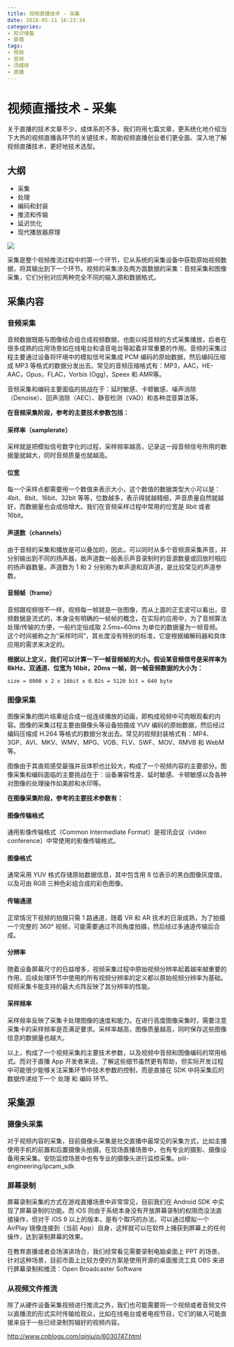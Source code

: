 ```yaml
---
title: 视频直播技术 - 采集
date: 2018-05-11 16:23:34
categories:
- 知识储备
- 直播
tags:
- 视频
- 音频
- 流媒体
- 直播
---
```


# 视频直播技术 - 采集

关于直播的技术文章不少，成体系的不多。我们将用七篇文章，更系统化地介绍当下大热的视频直播各环节的关键技术，帮助视频直播创业者们更全面、深入地了解视频直播技术，更好地技术选型。

## 大纲

- 采集
- 处理
- 编码和封装
- 推流和传输
- 延迟优化
- 现代播放器原理

![](http://static.0.codante.org/c/8/c88db8e4fc2b8340db0cc325348cb072db5bbfea.jpg)

采集是整个视频推流过程中的第一个环节，它从系统的采集设备中获取原始视频数据，将其输出到下一个环节。视频的采集涉及两方面数据的采集：音频采集和图像采集，它们分别对应两种完全不同的输入源和数据格式。

## 采集内容

### 音频采集

音频数据既能与图像结合组合成视频数据，也能以纯音频的方式采集播放，后者在很多成熟的应用场景如在线电台和语音电台等起着非常重要的作用。音频的采集过程主要通过设备将环境中的模拟信号采集成 PCM 编码的原始数据，然后编码压缩成 MP3 等格式的数据分发出去。常见的音频压缩格式有：MP3，AAC，HE-AAC，Opus，FLAC，Vorbis (Ogg)，Speex 和 AMR等。

音频采集和编码主要面临的挑战在于：延时敏感、卡顿敏感、噪声消除（Denoise）、回声消除（AEC）、静音检测（VAD）和各种混音算法等。

**在音频采集阶段，参考的主要技术参数包括：**

#### 采样率（samplerate）

采样就是把模拟信号数字化的过程，采样频率越高，记录这一段音频信号所用的数据量就越大，同时音频质量也就越高。

#### 位宽

每一个采样点都需要用一个数值来表示大小，这个数值的数据类型大小可以是：4bit、8bit、16bit、32bit 等等，位数越多，表示得就越精细，声音质量自然就越好，而数据量也会成倍增大。我们在音频采样过程中常用的位宽是 8bit 或者 16bit。

#### 声道数（channels）

由于音频的采集和播放是可以叠加的，因此，可以同时从多个音频源采集声音，并分别输出到不同的扬声器，故声道数一般表示声音录制时的音源数量或回放时相应的扬声器数量。声道数为 1 和 2 分别称为单声道和双声道，是比较常见的声道参数。

#### 音频帧（frame）

音频跟视频很不一样，视频每一帧就是一张图像，而从上面的正玄波可以看出，音频数据是流式的，本身没有明确的一帧帧的概念，在实际的应用中，为了音频算法处理/传输的方便，一般约定俗成取 2.5ms~60ms 为单位的数据量为一帧音频。这个时间被称之为“采样时间”，其长度没有特别的标准，它是根据编解码器和具体应用的需求来决定的。

**根据以上定义，我们可以计算一下一帧音频帧的大小。假设某音频信号是采样率为 8kHz、双通道、位宽为 16bit，20ms 一帧，则一帧音频数据的大小为：**

`size = 8000 x 2 x 16bit x 0.02s = 5120 bit = 640 byte`

### 图像采集

图像采集的图片结果组合成一组连续播放的动画，即构成视频中可肉眼观看的内容。图像的采集过程主要由摄像头等设备拍摄成 YUV 编码的原始数据，然后经过编码压缩成 H.264 等格式的数据分发出去。常见的视频封装格式有：MP4、3GP、AVI、MKV、WMV、MPG、VOB、FLV、SWF、MOV、RMVB 和 WebM 等。

图像由于其直观感受最强并且体积也比较大，构成了一个视频内容的主要部分。图像采集和编码面临的主要挑战在于：设备兼容性差、延时敏感、卡顿敏感以及各种对图像的处理操作如美颜和水印等。

**在图像采集阶段，参考的主要技术参数有：**

#### 图像传输格式

通用影像传输格式（Common Intermediate Format）是视讯会议（video conference）中常使用的影像传输格式。

#### 图像格式

通常采用 YUV 格式存储原始数据信息，其中包含用 8 位表示的黑白图像灰度值，以及可由 RGB 三种色彩组合成的彩色图像。

#### 传输通道

正常情况下视频的拍摄只需 1 路通道，随着 VR 和 AR 技术的日渐成熟，为了拍摄一个完整的 360° 视频，可能需要通过不同角度拍摄，然后经过多通道传输后合成。

#### 分辨率

随着设备屏幕尺寸的日益增多，视频采集过程中原始视频分辨率起着越来越重要的作用，后续处理环节中使用的所有视频分辨率的定义都以原始视频分辨率为基础。视频采集卡能支持的最大点阵反映了其分辨率的性能。

#### 采样频率

采样频率反映了采集卡处理图像的速度和能力。在进行高度图像采集时，需要注意采集卡的采样频率是否满足要求。采样率越高，图像质量越高，同时保存这些图像信息的数据量也越大。

以上，构成了一个视频采集的主要技术参数，以及视频中音频和图像编码的常用格式。而对于直播 App 开发者来说，了解这些细节虽然更有帮助，但实际开发过程中可能很少能够关注采集环节中技术参数的控制，而是直接在 SDK 中将采集后的数据传递给下一个 处理 和 编码 环节。

## 采集源

### 摄像头采集

对于视频内容的采集，目前摄像头采集是社交直播中最常见的采集方式，比如主播使用手机的前置和后置摄像头拍摄。在现场直播场景中，也有专业的摄影、摄像设备用来采集。安防监控场景中也有专业的摄像头进行监控采集。pili-engineering/ipcam_sdk

### 屏幕录制

屏幕录制采集的方式在游戏直播场景中非常常见，目前我们在 Android SDK 中实现了屏幕录制的功能。而 iOS 则由于系统本身没有开放屏幕录制的权限而没法直接操作，但对于 iOS 9 以上的版本，是有个取巧的办法，可以通过模拟一个 AirPlay 镜像连接到（当前 App）自身，这样就可以在软件上捕获到屏幕上的任何操作，达到录制屏幕的效果。

在教育直播或者会场演讲场合，我们经常看见需要录制电脑桌面上 PPT 的场景，针对这种场景，目前市面上比较方便的方案是使用开源的桌面推流工具 OBS 来进行屏幕录制和推流：Open Broadcaster Software

### 从视频文件推流

除了从硬件设备采集视频进行推流之外，我们也可能需要将一个视频或者音频文件以直播流的形式实时传输给观众，比如在线电台或者电视节目，它们的输入可能直接来自于一些已经录制剪辑好的视频内容。

http://www.cnblogs.com/qiniu/p/6030747.html